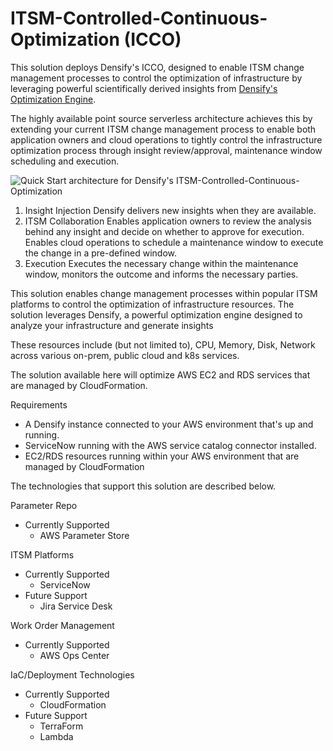 # ITSM-Controlled-Continuous-Optimization (ICCO)
This solution deploys Densify's ICCO, designed to enable ITSM change management processes to control the optimization of infrastructure by leveraging powerful scientifically derived insights from [Densify's Optimization Engine](https://densify.com).  

The highly available point source serverless architecture achieves this by extending your current ITSM change management process to enable both application owners and cloud operations to tightly control the infrastructure optimization process through insight review/approval, maintenance window scheduling and execution.

![Quick Start architecture for Densify's ITSM-Controlled-Continuous-Optimization](https://github.com/densify-quick-start/ITSM-Controlled-Continuous-Optimization/blob/master/img/architecture.PNG)

1) Insight Injection
  Densify delivers new insights when they are available.  
2) ITSM Collaboration
  Enables application owners to review the analysis behind any insight and decide on whether to approve for execution.  
  Enables cloud operations to schedule a maintenance window to execute the change in a pre-defined window.
3) Execution
  Executes the necessary change within the maintenance window, monitors the outcome and informs the necessary parties.
  

This solution enables change management processes within popular ITSM platforms to control the optimization of infrastructure resources.  The solution leverages Densify, a powerful optimization engine designed to analyze your infrastructure and generate insights 

These resources include (but not limited to), CPU, Memory, Disk, Network across various on-prem, public cloud and k8s services.  

The solution available here will optimize AWS EC2 and RDS services that are managed by CloudFormation.

Requirements
- A Densify instance connected to your AWS environment that's up and running.
- ServiceNow running with the AWS service catalog connector installed.  
- EC2/RDS resources running within your AWS environment that are managed by CloudFormation

The technologies that support this solution are described below.

Parameter Repo
- Currently Supported
  - AWS Parameter Store
 
ITSM Platforms
- Currently Supported
  - ServiceNow
- Future Support
  - Jira Service Desk

Work Order Management
- Currently Supported
  - AWS Ops Center
  
IaC/Deployment Technologies
- Currently Supported
  - CloudFormation
- Future Support
  - TerraForm
  - Lambda
